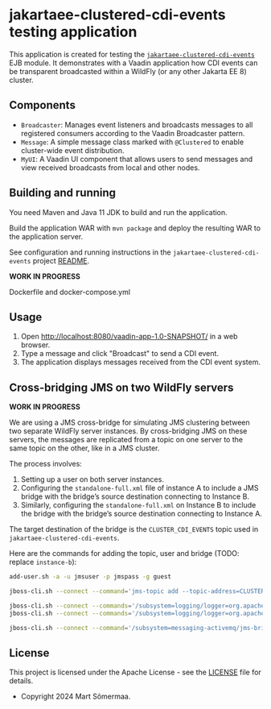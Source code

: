 # jakartaee-clustered-cdi-events testing application

This application is created for testing the
[`jakartaee-clustered-cdi-events`](https://github.com/mrts/jakartaee-clustered-cdi-events)
EJB module. It demonstrates with a Vaadin application how CDI events can be
transparent broadcasted within a WildFly (or any other Jakarta EE 8) cluster.

## Components

- `Broadcaster`: Manages event listeners and broadcasts messages to all registered consumers according to the Vaadin Broadcaster pattern.
- `Message`: A simple message class marked with `@Clustered` to enable cluster-wide event distribution.
- `MyUI`: A Vaadin UI component that allows users to send messages and view received broadcasts from local and other nodes.

## Building and running

You need Maven and Java 11 JDK to build and run the application.

Build the application WAR with `mvn package` and deploy the resulting WAR to the
application server.

See configuration and running instructions in the
`jakartaee-clustered-cdi-events` project
[README](https://github.com/mrts/jakartaee-clustered-cdi-events#configuration).

**WORK IN PROGRESS**

Dockerfile and docker-compose.yml

## Usage

1. Open <http://localhost:8080/vaadin-app-1.0-SNAPSHOT/> in a web browser.
2. Type a message and click "Broadcast" to send a CDI event.
3. The application displays messages received from the CDI event system.

## Cross-bridging JMS on two WildFly servers

**WORK IN PROGRESS**

We are using a JMS cross-bridge for simulating JMS clustering between two
separate WildFly server instances. By cross-bridging JMS on these servers, the
messages are replicated from a topic on one server to the same topic on the
other, like in a JMS cluster.

The process involves:

1. Setting up a user on both server instances.
2. Configuring the `standalone-full.xml` file of instance A to include a JMS
   bridge with the bridge’s source destination connecting to Instance B.
3. Similarly, configuring the `standalone-full.xml` on Instance B to include
   the bridge with the bridge’s source destination connecting to Instance A.

The target destination of the bridge is the `CLUSTER_CDI_EVENTS` topic used in
`jakartaee-clustered-cdi-events`.

Here are the commands for adding the topic, user and bridge
(TODO: replace `instance-b`):

```sh
add-user.sh -a -u jmsuser -p jmspass -g guest

jboss-cli.sh --connect --command='jms-topic add --topic-address=CLUSTER_CDI_EVENTS --entries=java:/jms/topic/CLUSTER_CDI_EVENTS'

jboss-cli.sh --connect --commands='/subsystem=logging/logger=org.apache.activemq.artemis.jms.bridge:add(level=WARN),/subsystem=logging/logger=org.apache.activemq.artemis.jms.bridge:write-attribute(name=filter-spec, value="not(match('AMQ342009.*'))")'
jboss-cli.sh --connect --commands='/subsystem=logging/logger=org.apache.activemq.artemis.core.server:add(level=WARN),/subsystem=logging/logger=org.apache.activemq.artemis.core.server:write-attribute(name=filter-spec, value="not(match('AMQ222059.*'))")'

jboss-cli.sh --connect --command='/subsystem=messaging-activemq/jms-bridge=wildfly-bridge:add(max-batch-time=100,max-batch-size=10,max-retries=30,failure-retry-interval=60000,quality-of-service=AT_MOST_ONCE,target-destination=java:/jms/topic/CLUSTER_CDI_EVENTS,target-connection-factory=ConnectionFactory,source-user=jmsuser,source-password=jmspass,source-destination=java:/jms/topic/CLUSTER_CDI_EVENTS,source-connection-factory=jms/RemoteConnectionFactory,source-context={java.naming.factory.initial=org.jboss.naming.remote.client.InitialContextFactory,java.naming.provider.url=http-remoting://instance-b:${jboss.http.port:8080},java.naming.security.principal=jmsuser,java.naming.security.credentials=jmspass})'
```

## License

This project is licensed under the Apache License - see the [LICENSE](LICENSE) file for details.

- Copyright 2024 Mart Sõmermaa.
